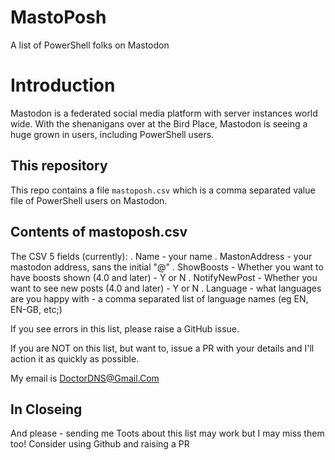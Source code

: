 # MastoPosh

A list of PowerShell folks on Mastodon

# Introduction

Mastodon is a federated social media platform with server instances world wide.
With the shenanigans over at the Bird Place, Mastodon is seeing a huge grown in users, including PowerShell users.

## This repository

This repo contains a file ``mastoposh.csv`` which is a comma separated value file of PowerShell users on Mastodon.

## Contents of mastoposh.csv

The CSV 5 fields (currently):
. Name - your name
. MastonAddress - your mastodon address, sans the initial "@"
. ShowBoosts - Whether you want to have boosts shown (4.0 and later) - Y or N
. NotifyNewPost - Whether you want to see new posts (4.0 and later) -  Y or N
. Language - what languages are you happy with - a comma separated list of language names (eg EN, EN-GB, etc;)

If you see errors in this list, please raise a GitHub issue.

If you are NOT on this list, but want to, issue a PR with your details and I'll action it as quickly as possible.

My email is DoctorDNS@Gmail.Com

## In Closeing
And please - sending me Toots about this list may work but I may miss them too!
Consider using Github and raising a PR



